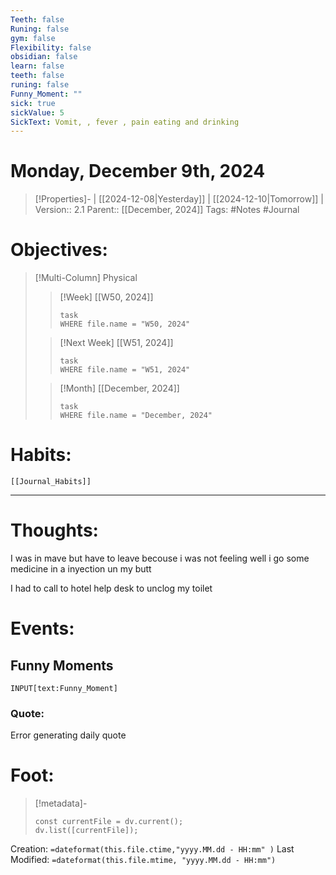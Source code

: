 ```yaml
---
Teeth: false
Runing: false
gym: false
Flexibility: false
obsidian: false
learn: false
teeth: false
runing: false
Funny_Moment: ""
sick: true
sickValue: 5
SickText: Vomit, , fever , pain eating and drinking
---
```

# Monday, December 9th, 2024
>[!Properties]- | [[2024-12-08|Yesterday]] | [[2024-12-10|Tomorrow]] |
>Version:: 2.1
>Parent:: [[December, 2024]]
>Tags: #Notes #Journal 

# Objectives:
>[!Multi-Column] Physical
>>[!Week] [[W50, 2024]]
>>```dataview
>>task
>>WHERE file.name = "W50, 2024"
>>```
>
>>[!Next Week] [[W51, 2024]]
>>```dataview
>>task
>>WHERE file.name = "W51, 2024"
>>```
>
>>[!Month] [[December, 2024]]
>>```dataview
>>task
>>WHERE file.name = "December, 2024"
>>```
>
# Habits:
```meta-bind-embed
[[Journal_Habits]]
```
***
# Thoughts:

I was in mave but have to leave becouse i was not feeling well
i go some medicine in a inyection un my butt

I had to call to hotel help desk to unclog my toilet


# Events:
## Funny Moments 
`INPUT[text:Funny_Moment]`


### Quote:
Error generating daily quote

# Foot:

>[!metadata]-
>```dataviewjs
>const currentFile = dv.current();
>dv.list([currentFile]);
>```

Creation:          `=dateformat(this.file.ctime,"yyyy.MM.dd - HH:mm" )`
Last Modified:  `=dateformat(this.file.mtime, "yyyy.MM.dd - HH:mm")`

